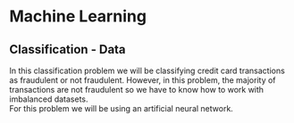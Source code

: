 # Machine Learning
## Classification - Data
In this classification problem we will be classifying credit card transactions as fraudulent or not fraudulent. However, in this problem, the majority of transactions are not fraudulent so we have to know how to work with imbalanced datasets.\
For this problem we will be using an artificial neural network.

